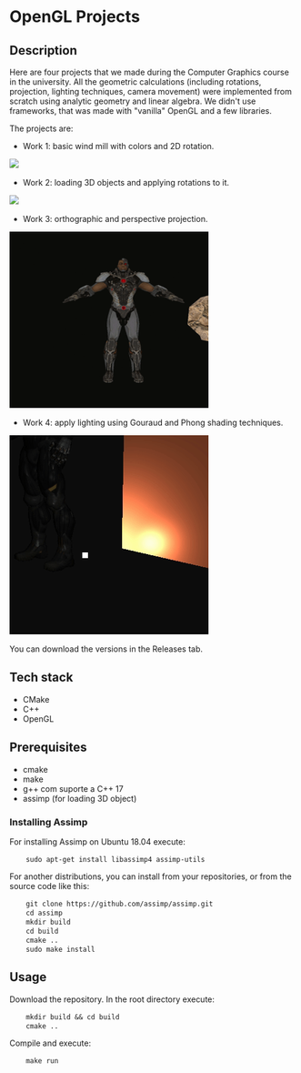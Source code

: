# OpenGL Projects

## Description
Here are four projects that we made during the Computer Graphics course in the university. All the geometric calculations (including rotations, projection, lighting techniques, camera movement) were implemented from scratch using analytic geometry and linear algebra. We didn't use frameworks, that was made with "vanilla" OpenGL and a few libraries.

The projects are:
* Work 1: basic wind mill with colors and 2D rotation.

![](w1.gif)

* Work 2: loading 3D objects and applying rotations to it.

![](w2.gif)

* Work 3: orthographic and perspective projection.

![](w3.gif)

* Work 4: apply lighting using Gouraud and Phong shading techniques.

![](w4.gif)

You can download the versions in the Releases tab.

## Tech stack
* CMake
* C++
* OpenGL

## Prerequisites
* cmake
* make
* g++ com suporte a C++ 17
* assimp (for loading 3D object)

### Installing Assimp

For installing Assimp on Ubuntu 18.04 execute:
```
	sudo apt-get install libassimp4 assimp-utils
```

For another distributions, you can install from your repositories, or from the source code like this:
```
	git clone https://github.com/assimp/assimp.git
	cd assimp
	mkdir build
	cd build
	cmake ..
	sudo make install
```

## Usage
Download the repository. In the root directory execute:
```
    mkdir build && cd build
    cmake ..
```

Compile and execute:
```
    make run
```
